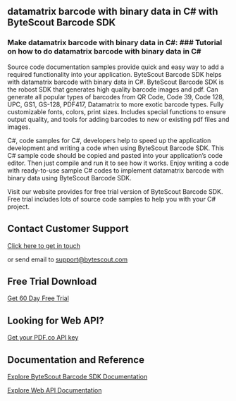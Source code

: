 ## datamatrix barcode with binary data in C# with ByteScout Barcode SDK

### Make datamatrix barcode with binary data in C#: ### Tutorial on how to do datamatrix barcode with binary data in C#

Source code documentation samples provide quick and easy way to add a required functionality into your application. ByteScout Barcode SDK helps with datamatrix barcode with binary data in C#. ByteScout Barcode SDK is the robost SDK that generates high quality barcode images and pdf. Can generate all popular types of barcodes from QR Code, Code 39, Code 128, UPC, GS1, GS-128, PDF417, Datamatrix to more exotic barcode types. Fully customizable fonts, colors, print sizes. Includes special functions to ensure output quality, and tools for adding barcodes to new or existing pdf files and images.

C#, code samples for C#, developers help to speed up the application development and writing a code when using ByteScout Barcode SDK. This C# sample code should be copied and pasted into your application’s code editor. Then just compile and run it to see how it works. Enjoy writing a code with ready-to-use sample C# codes to implement datamatrix barcode with binary data using ByteScout Barcode SDK.

Visit our website provides for free trial version of ByteScout Barcode SDK. Free trial includes lots of source code samples to help you with your C# project.

## Contact Customer Support

[Click here to get in touch](https://bytescout.zendesk.com/hc/en-us/requests/new?subject=ByteScout%20Barcode%20SDK%20Question)

or send email to [support@bytescout.com](mailto:support@bytescout.com?subject=ByteScout%20Barcode%20SDK%20Question) 

## Free Trial Download

[Get 60 Day Free Trial](https://bytescout.com/download/web-installer?utm_source=github-readme)

## Looking for Web API? 

[Get your PDF.co API key](https://pdf.co/documentation/api?utm_source=github-readme)

## Documentation and Reference

[Explore ByteScout Barcode SDK Documentation](https://bytescout.com/documentation/index.html?utm_source=github-readme)

[Explore Web API Documentation](https://pdf.co/documentation/api?utm_source=github-readme)